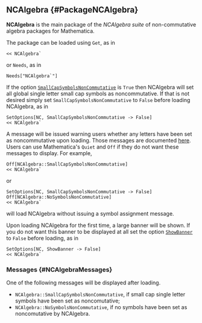 ## NCAlgebra {#PackageNCAlgebra}

**NCAlgebra** is the main package of the *NCAlgebra suite* of
  non-commutative algebra packages for Mathematica.

The package can be loaded using `Get`, as in

    << NCAlgebra`

or `Needs`, as in

    Needs["NCAlgebra`"]

If the option [`SmallCapSymbolsNonCommutative`](#PackageNCOptions) is
`True` then NCAlgebra will set all global single letter small cap
symbols as noncommutative. If that is not desired simply set
`SmallCapSymbolsNonCommutative` to `False` before loading NCAlgebra, as in

    SetOptions[NC, SmallCapSymbolsNonCommutative -> False]
    << NCAlgebra`

A message will be issued warning users whether any letters have been
set as noncommutative upon loading. Those messages are documented
[here](#NCAlgebraMessages). Users can use Mathematica's `Quiet` and
`Off` if they do not want these messages to display. For example,

    Off[NCAlgebra::SmallCapSymbolsNonCommutative]
    << NCAlgebra`

or

    SetOptions[NC, SmallCapSymbolsNonCommutative -> False]
    Off[NCAlgebra::NoSymbolsNonCommutative]
    << NCAlgebra`

will load NCAlgebra without issuing a symbol assignment message.

Upon loading NCAlgebra for the first time, a large banner will be
shown. If you do not want this banner to be displayed at all set the
option [`ShowBanner`](#PackageNCOptions) to `False` before loading, as in

    SetOptions[NC, ShowBanner -> False]
    << NCAlgebra`

### Messages {#NCAlgebraMessages}

One of the following messages will be displayed after loading.

* `NCAlgebra::SmallCapSymbolsNonCommutative`, if small cap single letter symbols have
  been set as noncomutative;
* `NCAlgebra::NoSymbolsNonCommutative`, if no symbols have been set as noncomutative by
  NCAlgebra.
